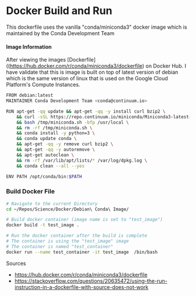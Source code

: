 # Docker Build and Run

This dockerfile uses the vanilla "conda/miniconda3" docker image which is maintained by the Conda Development Team

#### Image Information

After viewing the images [Dockerfile]((https://hub.docker.com/r/conda/miniconda3/dockerfile) on Docker Hub. I have validate that this is image is built on top of latest version of debian which is the same version of linux that is used on the Google Cloud Platform's Compute Instances.

```bash
FROM debian:latest
MAINTAINER Conda Development Team <conda@continuum.io>

RUN apt-get -qq update && apt-get -qq -y install curl bzip2 \
    && curl -sSL https://repo.continuum.io/miniconda/Miniconda3-latest-Linux-x86_64.sh -o /tmp/miniconda.sh \
    && bash /tmp/miniconda.sh -bfp /usr/local \
    && rm -rf /tmp/miniconda.sh \
    && conda install -y python=3 \
    && conda update conda \
    && apt-get -qq -y remove curl bzip2 \
    && apt-get -qq -y autoremove \
    && apt-get autoclean \
    && rm -rf /var/lib/apt/lists/* /var/log/dpkg.log \
    && conda clean --all --yes

ENV PATH /opt/conda/bin:$PATH
```

### Build Docker File

```bash
# Navigate to the current Directory
cd ~/Repos/Science/Docker/Debian\ Conda\ Image/

# Build docker container (image name is set to "test_image")
docker build -t test_image .

# Run the docker container after the build is complete
# The container is using the "test_image" image
# The container is named "test_container"
docker run --name test_container -it test_image  /bin/bash
```

Sources

- https://hub.docker.com/r/conda/miniconda3/dockerfile
- https://stackoverflow.com/questions/20635472/using-the-run-instruction-in-a-dockerfile-with-source-does-not-work
